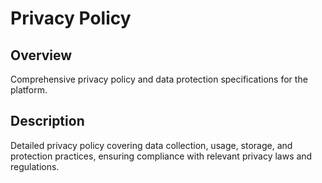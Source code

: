 # Privacy Policy

## Overview
Comprehensive privacy policy and data protection specifications for the platform.

## Description
Detailed privacy policy covering data collection, usage, storage, and protection practices, ensuring compliance with relevant privacy laws and regulations.
